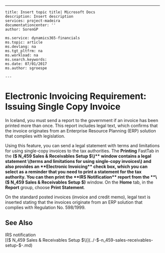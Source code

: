 ---
    title: Insert topic title| Microsoft Docs
    description: Insert description
    services: project-madeira
    documentationcenter: ''
    author: SorenGP

    ms.service: dynamics365-financials
    ms.topic: article
    ms.devlang: na
    ms.tgt_pltfrm: na
    ms.workload: na
    ms.search.keywords:
    ms.date: 07/01/2017
    ms.author: sgroespe

    ---
# Electronic Invoicing Requirement: Issuing Single Copy Invoice
In Iceland, you must send a report to the government if an invoice has been printed more than once. This report includes legal text, which confirms that the invoice originates from an Enterprise Resource Planning \(ERP\) solution that complies with legislation.  
  
 Using this feature, you can send a legal statement with terms and limitations for using single-copy invoices to the tax authorities. The **Printing** FastTab in the **\($ N\_459 Sales & Receivables Setup $\)** window contains a legal statement \(terms and limitations for using single-copy invoices\) and also provides an **Electronic Invoicing** check box, which you can select as a reminder that you need to print a statement for the tax authority. You can then print the **IRS Notification** report from the **\($ N\_459 Sales & Receivables Setup $\)** window. On the **Home** tab, in the **Report** group, choose **Print Statement**.  
  
 On the standard posted invoices \(invoice and credit memo\), legal text is inserted stating that the invoices originate from an ERP solution that complies with Regulation No. 598\/1999.  
  
## See Also  
 IRS notification   
 [\($ N\_459 Sales & Receivables Setup $\)](../-$-n_459-sales-receivables-setup-$-.md)